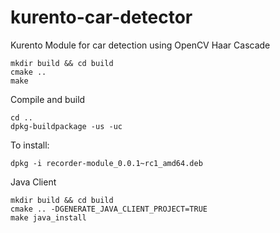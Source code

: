 # kurento-car-detector
Kurento Module for car detection using OpenCV Haar Cascade

```linux
mkdir build && cd build
cmake ..
make
```

Compile and build
```linux
cd ..
dpkg-buildpackage -us -uc
```

To install:

```linux
dpkg -i recorder-module_0.0.1~rc1_amd64.deb
```

Java Client

```linux
mkdir build && cd build
cmake .. -DGENERATE_JAVA_CLIENT_PROJECT=TRUE
make java_install
```
